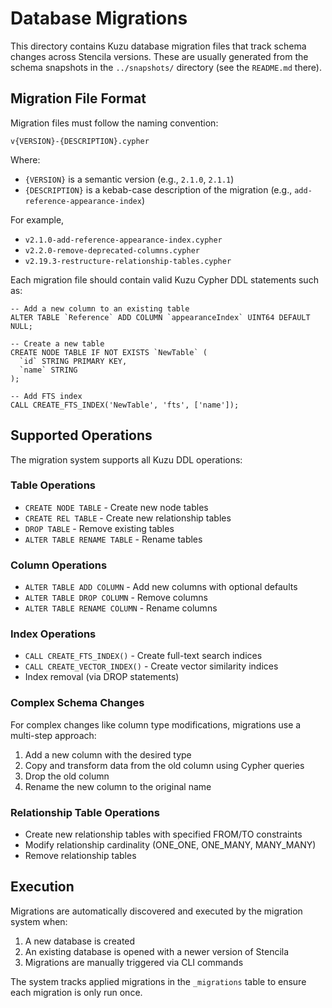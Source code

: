 # Database Migrations

This directory contains Kuzu database migration files that track schema changes across Stencila versions. These are usually generated from the schema snapshots in the `../snapshots/` directory (see the `README.md` there).

## Migration File Format

Migration files must follow the naming convention:

```
v{VERSION}-{DESCRIPTION}.cypher
```

Where:

- `{VERSION}` is a semantic version (e.g., `2.1.0`, `2.1.1`)
- `{DESCRIPTION}` is a kebab-case description of the migration (e.g., `add-reference-appearance-index`)

For example,

- `v2.1.0-add-reference-appearance-index.cypher`
- `v2.2.0-remove-deprecated-columns.cypher`
- `v2.19.3-restructure-relationship-tables.cypher`

Each migration file should contain valid Kuzu Cypher DDL statements such as:

```cypher
-- Add a new column to an existing table
ALTER TABLE `Reference` ADD COLUMN `appearanceIndex` UINT64 DEFAULT NULL;

-- Create a new table
CREATE NODE TABLE IF NOT EXISTS `NewTable` (
  `id` STRING PRIMARY KEY,
  `name` STRING
);

-- Add FTS index
CALL CREATE_FTS_INDEX('NewTable', 'fts', ['name']);
```

## Supported Operations

The migration system supports all Kuzu DDL operations:

### Table Operations

- `CREATE NODE TABLE` - Create new node tables
- `CREATE REL TABLE` - Create new relationship tables
- `DROP TABLE` - Remove existing tables
- `ALTER TABLE RENAME TABLE` - Rename tables

### Column Operations

- `ALTER TABLE ADD COLUMN` - Add new columns with optional defaults
- `ALTER TABLE DROP COLUMN` - Remove columns
- `ALTER TABLE RENAME COLUMN` - Rename columns

### Index Operations

- `CALL CREATE_FTS_INDEX()` - Create full-text search indices
- `CALL CREATE_VECTOR_INDEX()` - Create vector similarity indices
- Index removal (via DROP statements)

### Complex Schema Changes

For complex changes like column type modifications, migrations use a multi-step approach:

1. Add a new column with the desired type
2. Copy and transform data from the old column using Cypher queries
3. Drop the old column
4. Rename the new column to the original name

### Relationship Table Operations

- Create new relationship tables with specified FROM/TO constraints
- Modify relationship cardinality (ONE_ONE, ONE_MANY, MANY_MANY)
- Remove relationship tables

## Execution

Migrations are automatically discovered and executed by the migration system when:

1. A new database is created
2. An existing database is opened with a newer version of Stencila
3. Migrations are manually triggered via CLI commands

The system tracks applied migrations in the `_migrations` table to ensure each migration is only run once.
